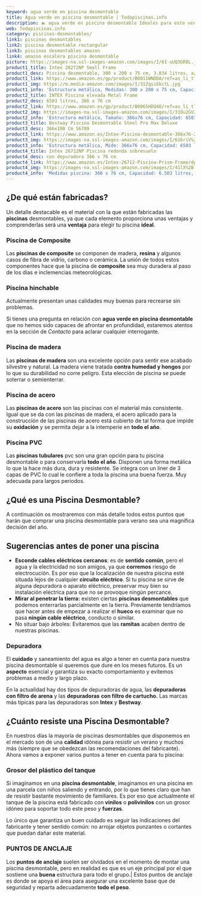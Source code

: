 ```yaml
---
keyword: agua verde en piscina desmontable
title: Agua verde en piscina desmontable | Todopiscinas.info
description: 🏊 agua verde en piscina desmontable Ideales para este verano 2021. Aquí puedes comprar agua verde en piscina desmontable y comparar con otras similares. No dejes escapar agua verde en piscina desmontable a un precio realmente tentador.
web: Todopiscinas.info
category: piscinas-desmontables/
link1: piscinas desmontables
link2: piscina desmontable rectangular
link3: piscinas desmontables amazon
link4: amazon escalera piscina desmontable
picture: https://images-na.ssl-images-amazon.com/images/I/61-uUQ3GR8L.jpg
product1_title: Intex 28272NP Small Frame
product1_desc: Piscina desmontable, 300 x 200 x 75 cm, 3.834 litros, azul
product1_link: https://www.amazon.es/gp/product/B001IWNDDA/ref=as_li_tl?ie=UTF8&camp=3638&creative=24630&creativeASIN=B001IWNDDA&linkCode=as2&tag=todopiscinas0e-21&linkId=25b9d647487c889cb6ef56ed63f50ca1
product1_img: https://m.media-amazon.com/images/I/31ZqsiEkctL.jpg
product1_info: 'Estructura metálica, Medidas: 300 x 200 x 75 cm, Capacidad: 3.834 litros, Para 6 personas (+ 6 años), Fácil montaje, Forma rectangular'
product2_title: INTEX Piscina elevada Metal Frame
product2_desc: 6503 litros, 366 x 76 cm
product2_link: https://www.amazon.es/gp/product/B0065HDQ4O/ref=as_li_tl?ie=UTF8&camp=3638&creative=24630&creativeASIN=B0065HDQ4O&linkCode=as2&tag=todopiscinas0e-21&linkId=ed2430e3ba564d3527ee103df33ed7b3
product2_img: https://images-na.ssl-images-amazon.com/images/I/31Ou2GV2SAL.jpg
product2_info: 'Estructura metálica, Tamaño: 366x76 cm, Capacidad: 6503 litros, Forma circular, De 4 a 7 personas (+6 años)'
product3_title: Bestway Piscina Desmontable Steel Pro Max Deluxe
product3_desc: 366x100 Cm 56709
product3_link: https://www.amazon.es/Intex-Piscina-desmontable-366x76-28210NP/dp/B0065HDQ4O?__mk_es_ES=%C3%85M%C3%85%C5%BD%C3%95%C3%91&crid=25UQGV9HG2INI&dchild=1&keywords=piscinas+desmontables&qid=1615854176&sprefix=piscinas+dem%2Caps%2C201&sr=8-5&linkCode=ll1&tag=todopiscinas0e-21&linkId=34f200977c6cbaab1f3f4d9ac0e64755&language=es_ES&ref_=as_li_ss_tl
product3_img: https://images-na.ssl-images-amazon.com/images/I/616riV%2BiY3L.jpg
product3_info: 'Estructura metálica, Mide: 366x76 cm, Capacidad: 6503 litros, De 4 a 7 personas mayores de 6 años, Forma circular, Tecnología Super-Tough'
product4_title: Intex 26712NP Piscina redonda sobresuelo
product4_desc: con depuradora 366 x 76 cm
product4_link: https://www.amazon.es/Intex-26712-Piscina-Prism-Frame/dp/B07FB823GL?__mk_es_ES=%C3%85M%C3%85%C5%BD%C3%95%C3%91&dchild=1&keywords=piscinas+desmontables+con+depuradora&qid=1615936418&sr=8-5&linkCode=ll1&tag=todopiscinas0e-21&linkId=d98699de7830cd471766fa1daa36de34&language=es_ES&ref_=as_li_ss_tl
product4_img: https://images-na.ssl-images-amazon.com/images/I/41lX%2B-YpibL.jpg
product4_info: 'Medidas piscina: 366 x 76 cm, Capacidad: 6.503 litros, Incluye depuradora de cartucha A, Lona resistente triple capa'
---
```




## ¿De qué  están fabricadas?

Un detalle destacable es el material con la que están fabricadas las **piscinas** desmontables, ya que cada elemento proporciona unas ventajas y comprenderlas  será una **ventaja** para elegir tu piscina **ideal**.


### Piscina de Composite

Las **piscinas de composite** se componen de madera, **resina** y algunos casos de fibra de vidrio, carbono o cerámica. La unión de todos estos componentes hace que la piscina de **composite** sea muy duradera al paso de los días e inclemencias meteorológicas.


### Piscina hinchable

 Actualmente presentan unas calidades muy buenas para recrearse sin problemas.

Si tienes una pregunta en relación con **agua verde en piscina desmontable** que no hemos sido capaces de afrontar en profundidad, estaremos atentos en la sección de _Contacto_ para aclarar cualquier interrogante.


### Piscina de madera

Las **piscinas de madera** son una excelente opción para sentir ese acabado silvestre y natural. La madera viene tratada **contra humedad y hongos** por lo que su durabilidad no corre peligro. Esta elección de piscina se puede soterrar o semienterrar.


### Piscina de acero

Las **piscinas de acero** son las piscinas con el material más consistente. Igual que se da con las piscinas de madera, el acero aplicado para la construcción de las piscinas de acero está cubierto de tal forma que impide su **oxidación** y se permita dejar a la intemperie en **todo el año**.


### Piscina  PVC

Las **piscinas tubulares** pvc son una gran opción para tu piscina desmontable o para conservarla **todo el año**. Disponen una forma metálica lo que la hace más dura, dura y resistente. Se integra con un liner de 3 capas de PVC lo cual le confiere a toda la piscina una buena fuerza. Muy adecuada para largos periodos.

<external-banner></external-banner>

## ¿Qué es una Piscina Desmontable?



A continuación os mostraremos con más detalle todos estos puntos que harán que comprar una piscina desmontable para verano sea una magnífica decisión del año.


## Sugerencias antes de poner una piscina



*   **Esconde cables eléctricos cercanos**: es de **sentido común**, pero el agua y la electricidad no son amigos, ya que **corremos** riesgo de electrocución. Es por eso que la localización de nuestra piscina esté situada lejos de cualquier **circuito eléctrico**. Si tu piscina se sirve de alguna depuradora o aparato eléctrico, preservar muy bien su instalación eléctrica para que no se provoque ningún percance.
*   **Mirar al penetrar la tierra:** existen ciertas **piscinas desmontables** que podemos enterrarlas parcialmente en la tierra. Previamente tendríamos que hacer antes de empezar a realizar el **hueco** es examinar que no pasa **ningún cable eléctrico**, conducto o similar.
*   No situar bajo árboles: Evitaremos que las **ramitas** acaben dentro de nuestras piscinas.


### Depuradora

El **cuidado** y saneamiento del agua es algo a tener en cuenta para nuestra piscina desmontable si queremos que dure en los meses futuros. Es un **aspecto** esencial y garantiza su exacto comportamiento y evitemos problemas a medio y largo plazo.

En la actualidad hay dos tipos de depuradoras de agua, las **depuradoras con filtro de arena** y  las **depuradoras** **con filtro de cartucho.** Las marcas más típicas para las depuradoras son **Intex** y **Bestway**.


## ¿Cuánto resiste una Piscina Desmontable?

En nuestros días la mayoría de piscinas desmontables que disponemos en el mercado son de una **calidad** idónea para resistir un verano y muchos más (siempre que se obedezcan las recomendaciones del fabricante). Ahora vamos a exponer varios puntos a tener en cuenta para tu piscina:


### Grosor del plástico del tanque

Si imaginamos en una **piscina desmontable**, imaginamos en una piscina en una parcela con niños saliendo y entrando, por lo que tienes claro que han de resistir bastante movimiento de familiares. Es por eso que actualmente el tanque de la piscina está fabricado con **vinilos** o **polivinilos** con un grosor idóneo para soportar todo este peso y **fuerzas**.

Lo único que garantiza un	 buen cuidado es seguir las indicaciones del fabricante y tener sentido común: no arrojar objetos punzantes o cortantes que puedan dañar este material.


### PUNTOS DE ANCLAJE

Los **puntos de anclaje** suelen ser olvidados en el momento de montar una piscina desmontable, pero en realidad es que es un eje principal por el que sostiene una **buena** estructura para todo el grupo.| Estos puntos de anclaje es donde se apoya el área para asegurar una excelente base que de seguridad y reparta adecuadamente **todo el peso**.

<stats-list :link1=link1 :link2=link2 :link3=link3 :link4=link4 :category=category></stats-list>

<brand-panel :title=product1_title :desc=product1_desc :img=product1_img :link=product1_link></brand-panel>